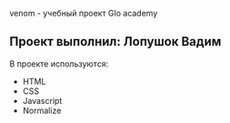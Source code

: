 venom - учебный проект Glo academy
## Проект выполнил: Лопушок Вадим

В проекте используются: 
- HTML
- CSS
- Javascript
- Normalize
